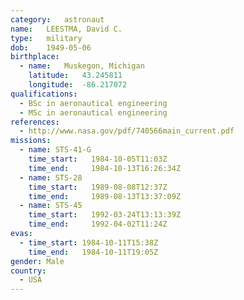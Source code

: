 ```yaml
---
category:	astronaut
name:	LEESTMA, David C.
type:	military
dob:	1949-05-06
birthplace:
  - name:	Muskegon, Michigan
    latitude:	43.245811
    longitude:	-86.217072
qualifications:
  - BSc in aeronautical engineering
  - MSc in aeronautical engineering
references:
  - http://www.nasa.gov/pdf/740566main_current.pdf
missions:
  - name: STS-41-G
    time_start:   1984-10-05T11:03Z
    time_end:     1984-10-13T16:26:34Z
  - name: STS-28
    time_start:   1989-08-08T12:37Z
    time_end:     1989-08-13T13:37:09Z
  - name: STS-45
    time_start:   1992-03-24T13:13:39Z
    time_end:     1992-04-02T11:24Z
evas:
  - time_start: 1984-10-11T15:38Z
    time_end:   1984-10-11T19:05Z
gender:	Male
country:
  - USA
---
```

